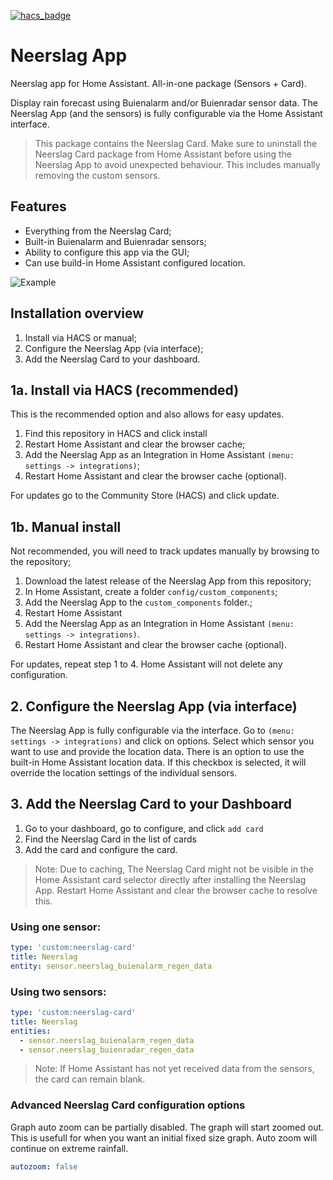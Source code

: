 [![hacs_badge](https://img.shields.io/badge/HACS-Default-orange.svg)](https://github.com/custom-components/hacs)
# Neerslag App
Neerslag app for Home Assistant. All-in-one package (Sensors + Card).

Display rain forecast using Buienalarm and/or Buienradar sensor data. The Neerslag App (and the sensors) is fully configurable via the Home Assistant interface. 

> This package contains the Neerslag Card. Make sure to uninstall the Neerslag Card package from Home Assistant before using the Neerslag App to avoid unexpected behaviour. This includes manually removing the custom sensors.

## Features
* Everything from the Neerslag Card;
* Built-in Buienalarm and Buienradar sensors;
* Ability to configure this app via the GUI;
* Can use build-in Home Assistant configured location.

![Example](https://github.com/aex351/home-assistant-neerslag-app/raw/main/documentation/example.png)

## Installation overview
1) Install via HACS or manual;
2) Configure the Neerslag App (via interface);
3) Add the Neerslag Card to your dashboard.


## 1a. Install via HACS (recommended)
This is the recommended option and also allows for easy updates.
1) Find this repository in HACS and click install
2) Restart Home Assistant and clear the browser cache;
3) Add the Neerslag App as an Integration in Home Assistant `(menu: settings -> integrations)`;
4) Restart Home Assistant and clear the browser cache (optional).

For updates go to the Community Store (HACS) and click update.

## 1b. Manual install
Not recommended, you will need to track updates manually by browsing to the repository;
1) Download the latest release of the Neerslag App from this repository;
2) In Home Assistant, create a folder `config/custom_components`;
3) Add the Neerslag App to the `custom_components` folder.;
4) Restart Home Assistant
5) Add the Neerslag App as an Integration in Home Assistant `(menu: settings -> integrations)`.
6) Restart Home Assistant and clear the browser cache (optional).

For updates, repeat step 1 to 4. Home Assistant will not delete any configuration.

## 2. Configure the Neerslag App (via interface)
The Neerslag App is fully configurable via the interface. Go to `(menu: settings -> integrations)` and click on options. Select which sensor you want to use and provide the location data. There is an option to use the built-in Home Assistant location data. If this checkbox is selected, it will override the location settings of the individual sensors.

## 3. Add the Neerslag Card to your Dashboard
1) Go to your dashboard, go to configure, and click `add card`
2) Find the Neerslag Card in the list of cards
3) Add the card and configure the card.

> Note: Due to caching, The Neerslag Card might not be visible in the Home Assistant card selector directly after installing the Neerslag App. Restart Home Assistant and clear the browser cache to resolve this.

### Using one sensor:
```yaml
type: 'custom:neerslag-card'
title: Neerslag
entity: sensor.neerslag_buienalarm_regen_data
```
### Using two sensors:
```yaml
type: 'custom:neerslag-card'
title: Neerslag
entities:
  - sensor.neerslag_buienalarm_regen_data
  - sensor.neerslag_buienradar_regen_data
  ```
> Note: If Home Assistant has not yet received data from the sensors, the card can remain blank.

### Advanced Neerslag Card configuration options
Graph auto zoom can be partially disabled. The graph will start zoomed out. This is usefull for when you want an initial fixed size graph. Auto zoom will continue on extreme rainfall.  
```yaml
autozoom: false
```